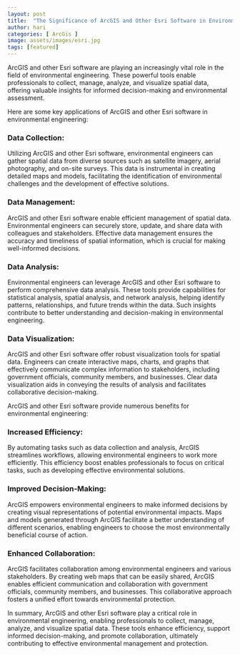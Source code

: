 ```yaml
---
layout: post
title:  "The Significance of ArcGIS and Other Esri Software in Environmental Engineering"
author: hari
categories: [ ArcGis ]
image: assets/images/esri.jpg
tags: [featured]
---
```


ArcGIS and other Esri software are playing an increasingly vital role in the field of environmental engineering. These powerful tools enable professionals to collect, manage, analyze, and visualize spatial data, offering valuable insights for informed decision-making and environmental assessment.

Here are some key applications of ArcGIS and other Esri software in environmental engineering:

### Data Collection: 
Utilizing ArcGIS and other Esri software, environmental engineers can gather spatial data from diverse sources such as satellite imagery, aerial photography, and on-site surveys. This data is instrumental in creating detailed maps and models, facilitating the identification of environmental challenges and the development of effective solutions.

### Data Management: 
ArcGIS and other Esri software enable efficient management of spatial data. Environmental engineers can securely store, update, and share data with colleagues and stakeholders. Effective data management ensures the accuracy and timeliness of spatial information, which is crucial for making well-informed decisions.

### Data Analysis: 
Environmental engineers can leverage ArcGIS and other Esri software to perform comprehensive data analysis. These tools provide capabilities for statistical analysis, spatial analysis, and network analysis, helping identify patterns, relationships, and future trends within the data. Such insights contribute to better understanding and decision-making in environmental engineering.

### Data Visualization: 
ArcGIS and other Esri software offer robust visualization tools for spatial data. Engineers can create interactive maps, charts, and graphs that effectively communicate complex information to stakeholders, including government officials, community members, and businesses. Clear data visualization aids in conveying the results of analysis and facilitates collaborative decision-making.

ArcGIS and other Esri software provide numerous benefits for environmental engineering:

### Increased Efficiency: 
By automating tasks such as data collection and analysis, ArcGIS streamlines workflows, allowing environmental engineers to work more efficiently. This efficiency boost enables professionals to focus on critical tasks, such as developing effective environmental solutions.

### Improved Decision-Making: 
ArcGIS empowers environmental engineers to make informed decisions by creating visual representations of potential environmental impacts. Maps and models generated through ArcGIS facilitate a better understanding of different scenarios, enabling engineers to choose the most environmentally beneficial course of action.

### Enhanced Collaboration: 
ArcGIS facilitates collaboration among environmental engineers and various stakeholders. By creating web maps that can be easily shared, ArcGIS enables efficient communication and collaboration with government officials, community members, and businesses. This collaborative approach fosters a unified effort towards environmental protection.

In summary, ArcGIS and other Esri software play a critical role in environmental engineering, enabling professionals to collect, manage, analyze, and visualize spatial data. These tools enhance efficiency, support informed decision-making, and promote collaboration, ultimately contributing to effective environmental management and protection.